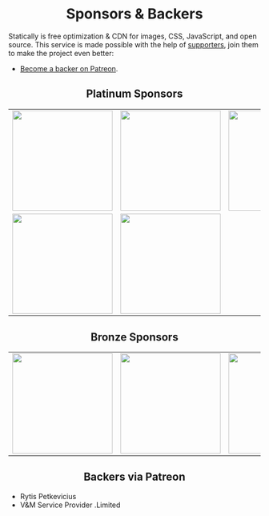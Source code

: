 <h1 align="center">Sponsors &amp; Backers</h1>

Statically is free optimization & CDN for images, CSS, JavaScript, and open source. This service is made possible with the help of [supporters](https://github.com/staticallyio/statically/blob/master/BACKERS.md), join them to make the project even better:

- [Become a backer on Patreon](https://www.patreon.com/fransallen).

<h2 align="center">Platinum Sponsors</h2>

<!-- platinum start -->
<table>
  <tbody>
    <tr>
      <td align="center" valign="middle">
        <a href="https://www.fastly.com/" target="_blank">
          <img width="200px" src="https://statically.io/images/sponsors/fastly.svg">
        </a>
      </td>
      <td align="center" valign="middle">
        <a href="https://www.cloudflare.com/" target="_blank">
          <img width="200px" src="https://statically.io/images/sponsors/cloudflare.svg">
        </a>
      </td>
      <td align="center" valign="middle">
        <a href="https://bunnycdn.com/" target="_blank">
          <img width="200px" src="https://statically.io/images/sponsors/bunnycdn.svg">
        </a>
      </td>
      <td align="center" valign="middle">
        <a href="https://ns1.com/" target="_blank">
          <img width="200px" src="https://statically.io/images/sponsors/ns1.svg">
        </a>
      </td>
    </tr>
    <tr>
      <td align="center" valign="middle">
        <a href="https://www.digitalocean.com/" target="_blank">
          <img width="200px" src="https://statically.io/images/sponsors/digitalocean.svg">
        </a>
      </td>
      <td align="center" valign="middle">
        <a href="https://www.dewaweb.com/" target="_blank">
          <img width="200px" src="https://statically.io/images/sponsors/dewaweb.png">
        </a>
      </td>
    </tr><tr></tr>
  </tbody>
</table>
<!-- platinum end -->

<h2 align="center">Bronze Sponsors</h2>

<!-- bronze start -->
<table>
  <tbody>
    <tr>
      <td align="center" valign="middle">
        <a href="https://cleanbrowsing.org/" target="_blank">
          <img width="200px" src="https://statically.io/images/sponsors/cleanbrowsing.png">
        </a>
      </td>
      <td align="center" valign="middle">
        <a href="https://uptimerobot.com/" target="_blank">
          <img width="200px" src="https://statically.io/images/sponsors/uptimerobot.svg">
        </a>
      </td>
      <td align="center" valign="middle">
        <a href="https://www.cloudkilat.com/" target="_blank">
          <img width="200px" src="https://statically.io/images/sponsors/cloudkilat.png">
        </a>
      </td>
    </tr>
  </tbody>
</table>
<!-- bronze end -->

<h2 align="center">Backers via Patreon</h2>

- Rytis Petkevicius
- V&M Service Provider .Limited

